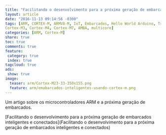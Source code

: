 ```yaml
---
title: "Facilitando o desenvolvimento para a próxima geração de embarcados inteligentes e conectados"
layout: article 
date: "2016-11-13 09:14:56 -0300"
tags: [ARM, CORTEX-M, ARMV8-M, IoT, Embarcados, Hello World Arduino, TrustZone, Cortex-M0, Cortex-M0+, Cortex-M1, Cortex-M23, Cortex-M33,
Cortex-M3, Cortex-M4, Cortex-M7, AMBA, multicore]
categories: [ARM, Cortex-M]
share: true
toc: true
comments: true
feature:
 category: true
 index: true
tagcloud: true
ads:
 show: true
image:
  teaser: arm/Cortex-M23-33-350x155.png
  feature: arm/emabarcados-inteligentes-usando-cortex-m.png
---
```

Um artigo sobre os microcontroladores ARM e a próxima geração de embarcados.

<!--more-->

[Facilitando o desenvolvimento para a próxima geração de embarcados inteligentes e conectados](Facilitando o desenvolvimento para a próxima geração de embarcados inteligentes e conectados)